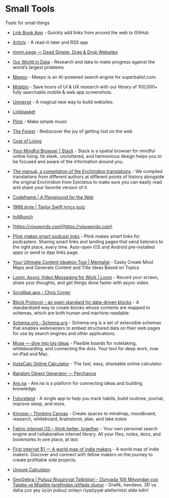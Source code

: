 # Small Tools

Tools for small things

- [Link Book App](https://link-book.vercel.app/) - Quickly add links from around the web to GitHub
- [Articly](https://articly.vercel.app/inbox/link) - A read-it-later and RSS app
- [mmm.page — Dead Simple, Drag & Drop Websites](https://mmm.page/)
- [Our World in Data](https://ourworldindata.org/) - Research and data to make progress against the world’s largest problems
- [Meepo](https://meepo.shop/) - Meepo is an AI-powered search engine for superbalist.com.
- [Mobbin](https://mobbin.com) - Save hours of UI & UX research with our library of 100,000+ fully searchable mobile & web app screenshots.
- [Universe](https://onuniverse.com) - A magical new way to build websites. 
- [Linkbasket](https://linkbasket.xyz/)
- [Plink](https://test.plink.in/) - Make simple music 
- [The Forest](https://theforest.link/) - Rediscover the joy of getting lost on the web
- [Cost of Living](https://www.numbeo.com/cost-of-living/)
- [Your Mindful Browser | Stack](https://stackbrowser.com/) - Stack is a spatial browser for mindful online living. Its sleek, uncluttered, and harmonious design helps you to be focused and aware of the information around you.
- [The manual, a compilation of the Enchiridion translations](https://psykip.vercel.app/) - We compiled translations from different authors at different points of history alongside the original Enchiridion from Epictetus to make sure you can easily read and share your favorite version of it.
- [Codeframe | A Playground for the Web](https://codeframe.co/)
- [1989.style | Taylor Swift lyrics quiz](https://1989.style/)
- [InABunch](https://inabunch.link/)
- [https://visuwords.com](https://visuwords.com)
- [Plink makes smart podcast links](https://plinkhq.com/) - Plink makes smart links for podcasters. Sharing smart links and landing pages that send listeners to the right place, every time. Auto-open iOS and Android pre-installed apps or send to App links page.
- [Your Ultimate Content Ideation Tool | Mentalist](https://mentalist-ai.vercel.app/) - Easily Create Mind Maps and Generate Content and Title Ideas Based on Topics
- [Loom: Async Video Messaging for Work | Loom](https://www.loom.com/) - Record your screen, share your thoughts, and get things done faster with async video.

- [Scrollbar.app - Chris Coyier](https://chriscoyier.net/2023/03/06/scrollbar-app/)
- [Block Protocol – an open standard for data-driven blocks](https://blockprotocol.org/) - A standardized way to create blocks whose contents are mapped to schemas, which are both human and machine-readable.
- [Schema.org - Schema.org](https://schema.org/) - Schema.org is a set of extensible schemas that enables webmasters to embed
    structured data on their web pages for use by search engines and other applications.
- [Muse — dive into big ideas](https://museapp.com/) - Flexible boards for notetaking, whiteboarding, and connecting the dots. Your tool for deep work, now on iPad and Mac.
- [InstaCalc Online Calculator](https://instacalc.com/) - The fast, easy, shareable online calculator.
- [Random Object Generator ― Perchance](https://perchance.org/object)
- [Are.na](https://www.are.na/) - Are.na is a platform for connecting ideas and building knowledge.
- [Futureland](https://futureland.tv/) - A single app to help you track habits, build routines, journal, improve sleep, and more.
- [Kinopio – Thinking Canvas](https://kinopio.club/) - Create spaces to mindmap, moodboard, research, whiteboard, brainstorm, plan, and take notes
- [Fabric internet OS – think better, together](https://fabric.so/) - Your own personal search engine and collaborative internet library. All your files, notes, docs, and bookmarks in one place, at last.
- [First internet $1 — A world map of indie makers](https://firstinternetdollar.com/) - A world map of indie makers. Discover and connect with fellow makers on the journey to create profitable side projects.
- [Unsure Calculator](https://filiph.github.io/unsure/)
- [GeoGebra | Pulsuz Riyaziyyat Tətbiqləri - Dünyada 100 Milyondan çox Tələbə və Müəllim tərəfindən istifadə olunur](https://www.geogebra.org/) - Grafik, həndəsə, 3D və daha çox şey üçün pulsuz onlayn riyaziyyat alətlərimizi əldə edin!